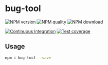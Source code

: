 # bug-tool



[![NPM version](https://img.shields.io/npm/v/bug-tool.svg?style=flat-square)](https://npmjs.org/package/bug-tool)
[![NPM quality](http://npm.packagequality.com/shield/bug-tool.svg?style=flat-square)](http://packagequality.com/#?package=bug-tool)
[![NPM download](https://img.shields.io/npm/dm/bug-tool.svg?style=flat-square)](https://npmjs.org/package/bug-tool)

[![Continuous Integration](https://github.com//bug-tool/actions/workflows/nodejs.yml/badge.svg)](https://github.com//bug-tool/actions/workflows/nodejs.yml)
[![Test coverage](https://img.shields.io/codecov/c/github//bug-tool.svg?style=flat-square)](https://codecov.io/gh//bug-tool)

## Usage

```bash
npm i bug-tool --save
```
